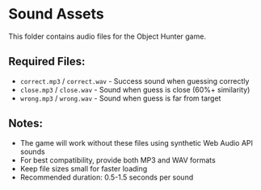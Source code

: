 # Sound Assets

This folder contains audio files for the Object Hunter game.

## Required Files:
- `correct.mp3` / `correct.wav` - Success sound when guessing correctly
- `close.mp3` / `close.wav` - Sound when guess is close (60%+ similarity)
- `wrong.mp3` / `wrong.wav` - Sound when guess is far from target

## Notes:
- The game will work without these files using synthetic Web Audio API sounds
- For best compatibility, provide both MP3 and WAV formats
- Keep file sizes small for faster loading
- Recommended duration: 0.5-1.5 seconds per sound